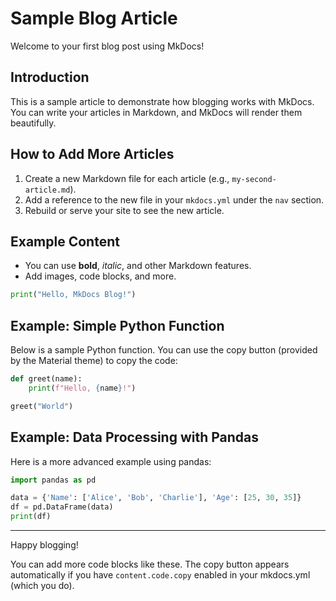 # Sample Blog Article

Welcome to your first blog post using MkDocs!

## Introduction

This is a sample article to demonstrate how blogging works with MkDocs. You can write your articles in Markdown, and MkDocs will render them beautifully.

## How to Add More Articles

1. Create a new Markdown file for each article (e.g., `my-second-article.md`).
2. Add a reference to the new file in your `mkdocs.yml` under the `nav` section.
3. Rebuild or serve your site to see the new article.

## Example Content

- You can use **bold**, *italic*, and other Markdown features.
- Add images, code blocks, and more.

```python
print("Hello, MkDocs Blog!")
```

## Example: Simple Python Function

Below is a sample Python function. You can use the copy button (provided by the Material theme) to copy the code:

```python
def greet(name):
    print(f"Hello, {name}!")

greet("World")
```

## Example: Data Processing with Pandas

Here is a more advanced example using pandas:

```python
import pandas as pd

data = {'Name': ['Alice', 'Bob', 'Charlie'], 'Age': [25, 30, 35]}
df = pd.DataFrame(data)
print(df)
```

---

Happy blogging!

You can add more code blocks like these. The copy button appears automatically if you have `content.code.copy` enabled in your mkdocs.yml (which you do).
